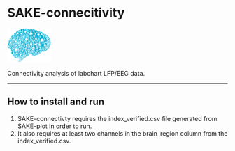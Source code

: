 # SAKE-connecitivity

<img src="/sakeconnectivity/logo/sake connectivity logo.gif" width="100">

Connectivity analysis of labchart LFP/EEG data. 

 ---
 
 ## How to install and run
 
1) SAKE-connectivty requires the index_verified.csv file generated from SAKE-plot in order to run.
2) It also requires at least two channels in the brain_region column from the index_verified.csv.
